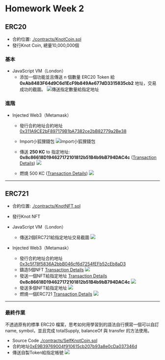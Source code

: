 # Homework Week 2

## ERC20

+ 合約位置: [./contracts/KnotCoin.sol](./contracts/KnotCoin.sol)
+ 發行Knot Coin, 總量10,000,000個

### 基本
+ JavaScript VM（London）
    - 添加一個功能並且傳送 n 個數量 ERC20 Token 給 **0xAb8483F64d9C6d1EcF9b849Ae677dD3315835cb2** 地址，交易成功的截圖。
     ![傳送指定數量給指定地址](./Snapshots/KC%20Token%20to%200xAb8483F64d9C6d1EcF9b849Ae677dD3315835cb2.png) 

### 進階

+  Injected Web3（Metamask）
    - 發行合約地址合約地址 [0x311A9CE2bF897179B1bA7382ce2bB82779a2Be38](https://rinkeby.etherscan.io/address/0x311A9CE2bF897179B1bA7382ce2bB82779a2Be38)
    
    - Import小狐狸錢包
        ![Import小狐狸錢包](./Snapshots/Snip20220520_33.png) 

    - 傳送 **250 KC** to 指定地址: **0x8c86618D194627172101812b51B4b9bB794DAC4c** ([Transaction Details](https://rinkeby.etherscan.io/tx/0x9dedb37f27f864d930e3e26220128c5f019cb010c528794ca5064cc59b0df4a3)) ![](./Snapshots/Snip20220521_34.png)
     

    - 燃燒 500 KC ([Transaction Details](https://rinkeby.etherscan.io/tx/0x5a69a6768714add4c22e6ae3bc7c499ce85d51c3428b7e3d84cbb93b090cba7f)) ![](./Snapshots/Snip20220521_35.png)

---

## ERC721

+ 合約位置: [./contracts/KnotNFT.sol](./contracts/KnotNFT.sol)
+ 發行Knot NFT
+ JavaScript VM（London）
    - 傳送2個ERC721給指定地址交易截圖
     ![](./Snapshots/KNFT%20to%200x3c5f78f5836A2bbB046cf6d7254fEFb52cEb8aD3.png) 

+  Injected Web3（Metamask）
    - 發行合約地址合約地址 [0x3c5f78f5836A2bbB046cf6d7254fEFb52cEb8aD3](https://rinkeby.etherscan.io/address/0x3c5f78f5836A2bbB046cf6d7254fEFb52cEb8aD3)
    - 鑄造5個NFT [Transaction Details](https://rinkeby.etherscan.io/tx/0xa05d7173e81509731ebf268ef80651b27c7d5517c0e4ab0671df1062d4327a8b) ![](./Snapshots/Snip20220521_36.png)
    - 發送一個NFT給指定地址 [Transaction Details](https://rinkeby.etherscan.io/tx/0x0e142782419dc17c34df03fa14dcb40398c5444eb60c733bd798bee8bff86a3e) **0x8c86618D194627172101812b51B4b9bB794DAC4c** ![](./Snapshots/Snip20220521_37.png)
    - 發送多個NFT給指定地址 ![](./Snapshots/Snip20220521_39.png)
    - 燃燒一個ERC721 [Transaction Details](https://rinkeby.etherscan.io/tx/0x32a7735eb0a56c574813fd18e704a35913af2bf5d7e9839fb773d3adc7f88616) ![](./Snapshots/Snip20220521_38.png)

---

### 最終作業

不透過原有的標準 ERC20 檔案，思考如何用學習到的語法自行撰寫一個可以自訂 name, symbol，並且完成 totalSupply, balanceOf 與 transfer 的方法使用。

+ Source Code [./contracts/SelfKnotCoin.sol](./contracts/SelfKnotCoin.sol)
+ 合約地址[0xE9B39769004f910615cb207b93a8e0cDa037346d](https://rinkeby.etherscan.io/address/0xE9B39769004f910615cb207b93a8e0cDa037346d)
+ 傳送自製Token給指定帳號 ![](./Snapshots/Snip20220521_40.png)